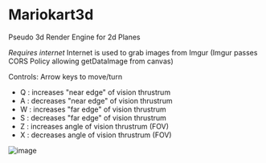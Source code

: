 # Mariokart3d
Pseudo 3d Render Engine for 2d Planes 

*Requires internet*
Internet is used to grab images from Imgur (Imgur passes CORS Policy allowing getDataImage from canvas)

Controls: Arrow keys to move/turn

- Q : increases "near edge" of vision thrustrum
- A : decreases "near edge" of vision thrustrum
- W : increases "far edge" of vision thrustrum
- S : decreases "far edge" of vision thrustrum
- Z : increases angle of vision thrustrum (FOV)
- X : decreases angle of vision thrustrum (FOV)

![image](https://user-images.githubusercontent.com/26506402/182131954-5c6056be-e132-4fd5-bf60-02a72a912ef9.png)

